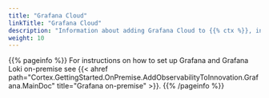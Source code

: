 ```yaml
---
title: "Grafana Cloud"
linkTitle: "Grafana Cloud"
description: "Information about adding Grafana Cloud to {{% ctx %}}, including details about components, supported architectures, prerequisites, installation and configuration instructions."
weight: 10
---
```


{{% pageinfo %}}
For instructions on how to set up Grafana and Grafana Loki on-premise see {{< ahref path="Cortex.GettingStarted.OnPremise.AddObservabilityToInnovation.Grafana.MainDoc" title="Grafana on-premise" >}}.
{{% /pageinfo %}}
